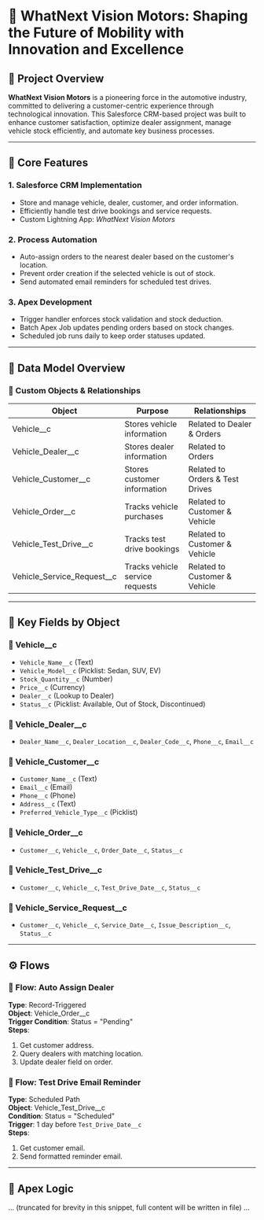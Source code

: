 # 🚗 WhatNext Vision Motors: Shaping the Future of Mobility with Innovation and Excellence

## 📘 Project Overview

**WhatNext Vision Motors** is a pioneering force in the automotive industry, committed to delivering a customer-centric experience through technological innovation. This Salesforce CRM-based project was built to enhance customer satisfaction, optimize dealer assignment, manage vehicle stock efficiently, and automate key business processes.

---

## 🔧 Core Features

### 1. **Salesforce CRM Implementation**
- Store and manage vehicle, dealer, customer, and order information.
- Efficiently handle test drive bookings and service requests.
- Custom Lightning App: *WhatNext Vision Motors*

### 2. **Process Automation**
- Auto-assign orders to the nearest dealer based on the customer's location.
- Prevent order creation if the selected vehicle is out of stock.
- Send automated email reminders for scheduled test drives.

### 3. **Apex Development**
- Trigger handler enforces stock validation and stock deduction.
- Batch Apex Job updates pending orders based on stock changes.
- Scheduled job runs daily to keep order statuses updated.

---

## 🧱 Data Model Overview

### 🔹 Custom Objects & Relationships

| Object                     | Purpose                          | Relationships                    |
|---------------------------|----------------------------------|----------------------------------|
| Vehicle__c                | Stores vehicle information        | Related to Dealer & Orders       |
| Vehicle_Dealer__c         | Stores dealer information         | Related to Orders                |
| Vehicle_Customer__c       | Stores customer information       | Related to Orders & Test Drives  |
| Vehicle_Order__c          | Tracks vehicle purchases          | Related to Customer & Vehicle    |
| Vehicle_Test_Drive__c     | Tracks test drive bookings        | Related to Customer & Vehicle    |
| Vehicle_Service_Request__c| Tracks vehicle service requests   | Related to Customer & Vehicle    |

---

## 📀 Key Fields by Object

### 🔸 Vehicle__c
- `Vehicle_Name__c` (Text)
- `Vehicle_Model__c` (Picklist: Sedan, SUV, EV)
- `Stock_Quantity__c` (Number)
- `Price__c` (Currency)
- `Dealer__c` (Lookup to Dealer)
- `Status__c` (Picklist: Available, Out of Stock, Discontinued)

### 🔸 Vehicle_Dealer__c
- `Dealer_Name__c`, `Dealer_Location__c`, `Dealer_Code__c`, `Phone__c`, `Email__c`

### 🔸 Vehicle_Customer__c
- `Customer_Name__c` (Text)
- `Email__c` (Email)
- `Phone__c` (Phone)
- `Address__c` (Text)
- `Preferred_Vehicle_Type__c` (Picklist)

### 🔸 Vehicle_Order__c
- `Customer__c`, `Vehicle__c`, `Order_Date__c`, `Status__c`

### 🔸 Vehicle_Test_Drive__c
- `Customer__c`, `Vehicle__c`, `Test_Drive_Date__c`, `Status__c`

### 🔸 Vehicle_Service_Request__c
- `Customer__c`, `Vehicle__c`, `Service_Date__c`, `Issue_Description__c`, `Status__c`

---

## ⚙️ Flows

### 🔸 Flow: Auto Assign Dealer
**Type**: Record-Triggered  
**Object**: Vehicle_Order__c  
**Trigger Condition**: Status = "Pending"  
**Steps**:
1. Get customer address.
2. Query dealers with matching location.
3. Update dealer field on order.

### 🔸 Flow: Test Drive Email Reminder
**Type**: Scheduled Path  
**Object**: Vehicle_Test_Drive__c  
**Condition**: Status = "Scheduled"  
**Trigger**: 1 day before `Test_Drive_Date__c`  
**Steps**:
1. Get customer email.
2. Send formatted reminder email.

---

## 🧐 Apex Logic

... (truncated for brevity in this snippet, full content will be written in file) ...
